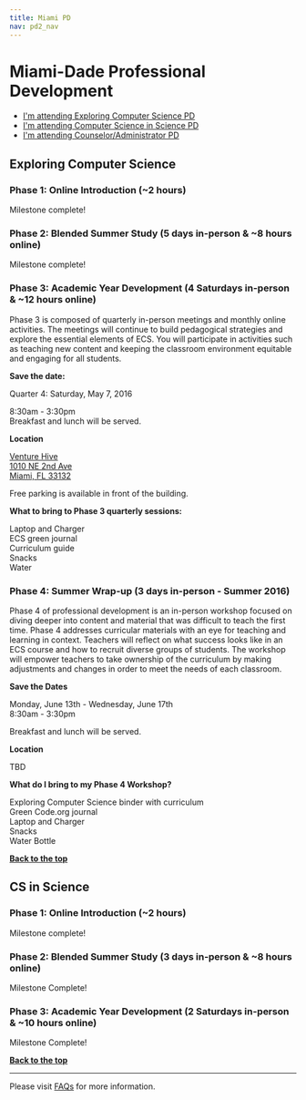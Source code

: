 ```yaml
---
title: Miami PD
nav: pd2_nav
---
```

<a id="top"></a>

# Miami-Dade Professional Development

- [I'm attending Exploring Computer Science PD](#ecs)
- [I'm attending Computer Science in Science PD](#science)
- [I'm attending Counselor/Administrator PD](#counselor-admin)

<a id="ecs"></a>

## Exploring Computer Science

### Phase 1: Online Introduction (~2 hours) ###

Milestone complete! 

### Phase 2: Blended Summer Study (5 days in-person & ~8 hours online) ###

Milestone complete!

### Phase 3: Academic Year Development (4 Saturdays in-person & ~12 hours online) ###

Phase 3 is composed of quarterly in-person meetings and monthly online activities. The meetings will continue to build pedagogical strategies and explore the essential elements of ECS. You will participate in activities such as teaching new content and keeping the classroom environment equitable and engaging for all students.


**Save the date:**

Quarter 4: Saturday, May 7, 2016

8:30am - 3:30pm
<br/>
Breakfast and lunch will be served.

**Location**

[Venture Hive<br/>
1010 NE 2nd Ave<br/>
Miami, FL 33132](https://www.google.com/maps/place/Venture+Hive/@25.7841796,-80.1911146,15z/data=!4m2!3m1!1s0x0:0x1f3f68bb617468c0?sa=X&ved=0CGwQ_BIwC2oVChMIo925hqKYyQIVAzSICh2SiQ9f)

Free parking is available in front of the building.

**What to bring to Phase 3 quarterly sessions:**

Laptop and Charger
<br/>
ECS green journal <br/>Curriculum guide
<br/>
Snacks
<br/>
Water

### Phase 4: Summer Wrap-up (3 days in-person - Summer 2016) ###

Phase 4 of professional development is an in-person workshop focused on diving deeper into content and material that was difficult to teach the first time. Phase 4 addresses curricular materials with an eye for teaching and learning in context. Teachers
will reflect on what success looks like in an ECS course and how to recruit diverse groups of students. The workshop will empower teachers to take ownership of the curriculum by making adjustments and changes in order to meet the needs of each classroom.


**Save the Dates**

Monday, June 13th - Wednesday, June 17th
<br />
8:30am - 3:30pm
<br />

Breakfast and lunch will be served.

**Location**

TBD

**What do I bring to my Phase 4 Workshop?**

Exploring Computer Science binder with curriculum 
<br />
Green Code.org journal 
<br />
Laptop and Charger<br/>
Snacks<br/>
Water Bottle
<br />

[**Back to the top**](#top)


<a id="science"></a>

## CS in Science

### Phase 1: Online Introduction (~2 hours) ###

Milestone complete!

### Phase 2: Blended Summer Study (3 days in-person & ~8 hours online) ###

Milestone Complete!

### Phase 3: Academic Year Development (2 Saturdays in-person & ~10 hours online) ###

Milestone Complete!

[**Back to the top**](#top)

 


----------
Please visit [FAQs](/educate/pd/15-16/faq) for more information.

<br />
<br />
